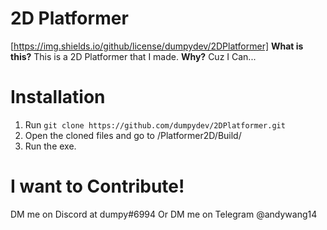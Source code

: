 # 2D Platformer
[https://img.shields.io/github/license/dumpydev/2DPlatformer]
**What is this?**
This is a 2D Platformer that I made.
**Why?**
Cuz I Can...
# Installation
1. Run ```git clone https://github.com/dumpydev/2DPlatformer.git```
2. Open the cloned files and go to /Platformer2D/Build/
3. Run the exe.

# I want to Contribute!
DM me on Discord at dumpy#6994
Or DM me on Telegram @andywang14
